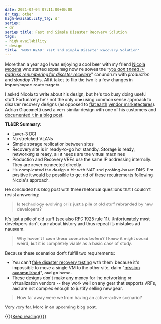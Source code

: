 ```yaml
---
date: 2021-02-04 07:11:00+00:00
dr_tag: other
high-availability_tag: dr
series:
- dr
series_title: Fast and Simple Disaster Recovery Solution
tags:
- high availability
- design
title: 'MUST READ: Fast and Simple Disaster Recovery Solution'
---
```

More than a year ago I was enjoying a cool beer with my friend [Nicola Modena](https://www.ipspace.net/Expert:Nicola_Modena) who started explaining how he solved the "_[you don't need IP address renumbering for disaster recovery](/2019/12/you-dont-need-ip-renumbering-for.html)_" conundrum with _production_ and _standby_ VRFs. All it takes to flip the two is a few changes in import/export route targets.

I asked Nicola to write about his design, but he's too busy doing useful stuff. Fortunately he's not the only one using common sense approach to disaster recovery designs (as opposed to [flat earth](/2011/09/large-scale-bridging-nuked-earth.html) [vendor marketectures](/2020/09/disaster-recovery-vendor-marketing.html)). Adrian Giacometti used a very similar design with one of his customers and [documented it in a blog post](/2020/09/vendor-marketectures-in-real-life.html).
<!--more-->
**TL&DR Summary:**

* Layer-3 DCI
* No stretched VLANs
* Simple storage replication between sites
* Recovery site is in ready-to-go hot standby. Storage is ready, networking is ready, all it needs are the virtual machines
* Production and Recovery VRFs use the same IP addressing internally. They are never connected directly.
* He complicated the design a bit with NAT and probing-based DNS. I'm positive it would be possible to get rid of these requirements following Nicola's approach.

He concluded his blog post with three rhetorical questions that I couldn't resist answering:

> Is technology evolving or is just a pile of old stuff rebranded by new developers?

It's just a pile of old stuff (see also RFC 1925 rule 11). Unfortunately most developers don't care about history and thus repeat its mistakes ad nauseam.

> Why haven’t I seen these scenarios before? I know it might sound weird, but it is completely viable as a basic case of study.

Because these scenarios don't fulfill two requirements:

* You can't [fake disaster recovery testing](/2019/09/disaster-recovery-test-faking-another.html) with them, because it's impossible to move a single VM to the other site, claim "[mission accomplished](https://en.wikipedia.org/wiki/Mission_Accomplished_speech)", and go home.
* These designs don't make any money for the networking or virtualization vendors -- they work well on any gear that supports VRFs, and are not complex enough to justify selling new gear.

> How far away were we from having an active-active scenario?

Very very far. More in an upcoming blog post.

{{<jump>}}[Keep reading](https://adriangiacometti.net/index.php/2020/12/18/fast-and-basic-drp-solution/){{</jump>}}